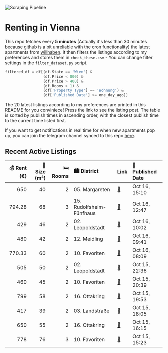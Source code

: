 ![Scraping Pipeline](https://github.com/AthomsG/renting-in-vienna/actions/workflows/run_pipeline.yml/badge.svg)


# Renting in Vienna

This repo fetches every **5 minutes** (Actually it's less than 30 minutes because github is a bit unreliable with the cron functionality) the latest apartments from [willhaben](https://www.willhaben.at/).
It then filters the listings according to my preferences and stores them in `check_these.csv` - You can change filter settings in the `filter_dataset.py` script.

```python
filtered_df = df[(df.State == 'Wien') & 
                 (df.Price < 800) &
                 (df.Price > 400) &
                 (df.Rooms > 1) &
                 (df['Property Type'] == 'Wohnung') &
                 (df['Published Date'] >= one_day_ago)]
```

The 20 latest listings according to my preferences are printed in this README for you conviniece! Press the link to see the listing post.
The table is sorted by publish times in ascending order, with the closest publish time to the current time listed first.

If you want to get notifications in real time for when new apartments pop up, you can join the telegram channel synced to this repo [here](https://t.me/+1HPAYOf5BSsyNTlk).

## Recent Active Listings

|   💰 Rent (€) |   📏 Size (m²) |   🛏️ Rooms | 🏙️ District              | Link                                                                                                                                                                                                                                                   | 📅 Published Date   |
|-------------:|--------------:|-----------:|:-------------------------|:-------------------------------------------------------------------------------------------------------------------------------------------------------------------------------------------------------------------------------------------------------|:-------------------|
|       650    |            40 |          2 | 05. Margareten           | [🔗](https://www.willhaben.at/iad/immobilien/d/mietwohnungen/wien/wien-1050-margareten/%28reserviert%29-moderne-2-zimmer-wohnung-in-bestlage-1871791473/)                                                                                               | Oct 16, 15:10      |
|       794.28 |            68 |          3 | 15. Rudolfsheim-Fünfhaus | [🔗](https://www.willhaben.at/iad/immobilien/d/mietwohnungen/wien/wien-1150-rudolfsheim-f%C3%BCnfhaus/n%C3%A4he-u3---am-wieningerplatz---3-zimmer-mit-separater-k%C3%BCchenzeile-1854078102/)                                                           | Oct 16, 12:47      |
|       429    |            46 |          2 | 02. Leopoldstadt         | [🔗](https://www.willhaben.at/iad/immobilien/d/mietwohnungen/wien/wien-1020-leopoldstadt/2-zimmer-gemeindewohnung-%28direktvergabe%29---toplage-im-2.-bezirk-nahe-donauinsel-%7C-perfekt-f%C3%BCr-studierende-oder-junge-berufst%C3%A4tige-1627457408/) | Oct 16, 10:02      |
|       480    |            42 |          2 | 12. Meidling             | [🔗](https://www.willhaben.at/iad/immobilien/d/mietwohnungen/wien/wien-1120-meidling/wiener-wohnen---direktvergabe/-42qm/-2-zimmer-986168180/)                                                                                                          | Oct 16, 09:41      |
|       770.33 |            60 |          2 | 10. Favoriten            | [🔗](https://www.willhaben.at/iad/immobilien/d/mietwohnungen/wien/wien-1100-favoriten/erstbezug%21-sanierte-mietwohnung-n%C3%A4he-quellenplatz%21-1340355347/)                                                                                          | Oct 16, 08:09      |
|       505    |            50 |          2 | 02. Leopoldstadt         | [🔗](https://www.willhaben.at/iad/immobilien/d/mietwohnungen/wien/wien-1020-leopoldstadt/gemeindewohnung-1071222420/)                                                                                                                                   | Oct 15, 22:36      |
|       460    |            45 |          2 | 10. Favoriten            | [🔗](https://www.willhaben.at/iad/immobilien/d/mietwohnungen/wien/wien-1100-favoriten/2-zimmer-gemeindewohnung-direktvergabe-1614062493/)                                                                                                               | Oct 15, 20:39      |
|       799    |            58 |          2 | 16. Ottakring            | [🔗](https://www.willhaben.at/iad/immobilien/d/mietwohnungen/wien/wien-1160-ottakring/1160-stillfriedplatz-1/10---unbefristet-zu-vermieten-2063355608/)                                                                                                 | Oct 15, 19:53      |
|       417    |            39 |          2 | 03. Landstraße           | [🔗](https://www.willhaben.at/iad/immobilien/d/mietwohnungen/wien/wien-1030-landstra%C3%9Fe/nur-mit-%21%21%21%21%21%21-vormerkschein-%21%21%21%21%21%21-bis-30.06.25.-gemeinde--wohnung-1351170544/)                                                    | Oct 15, 18:05      |
|       650    |            55 |          2 | 16. Ottakring            | [🔗](https://www.willhaben.at/iad/immobilien/d/mietwohnungen/wien/wien-1160-ottakring/1160-wien-ruhige-neuwertige-55-m%22-wohnungen-zu-vermieten.-beste-infrastruktur---k%C3%BCche-inkl.-804361800/)                                                    | Oct 15, 16:15      |
|       778    |            76 |          3 | 10. Favoriten            | [🔗](https://www.willhaben.at/iad/immobilien/d/mietwohnungen/wien/wien-1100-favoriten/gemeindewohnung-direktvergabe-mit-balkon-1545296865/)                                                                                                             | Oct 15, 15:23      |
